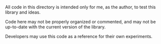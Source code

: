 All code in this directory is intended only for me, as the author, to test this library and ideas.

Code here may not be properly organized or commented, and may not be up-to-date with the current version of the library.

Developers may use this code as a reference for their own experiments.